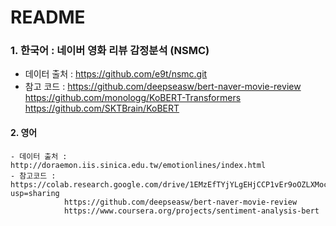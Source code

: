 # README


### 1. 한국어 : 네이버 영화 리뷰 감정분석 (NSMC)

   - 데이터 출처 : https://github.com/e9t/nsmc.git
   - 참고 코드 : https://github.com/deepseasw/bert-naver-movie-review
                https://github.com/monologg/KoBERT-Transformers
                https://github.com/SKTBrain/KoBERT
   
                

#### 2. 영어

    - 데이터 출처 : http://doraemon.iis.sinica.edu.tw/emotionlines/index.html
    - 참고코드 : https://colab.research.google.com/drive/1EMzEfTYjYLgEHjCCP1vEr9oOZLXMocGh?usp=sharing
                https://github.com/deepseasw/bert-naver-movie-review
                https://www.coursera.org/projects/sentiment-analysis-bert

